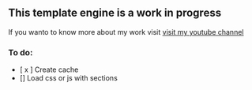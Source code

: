 ## This template engine is a work in progress

If you wanto to know more about my work visit [visit my youtube channel](https://www.youtube.com/c/AlexandreCardoso)

### To do:
- [ x ] Create cache
- [] Load css or js with sections